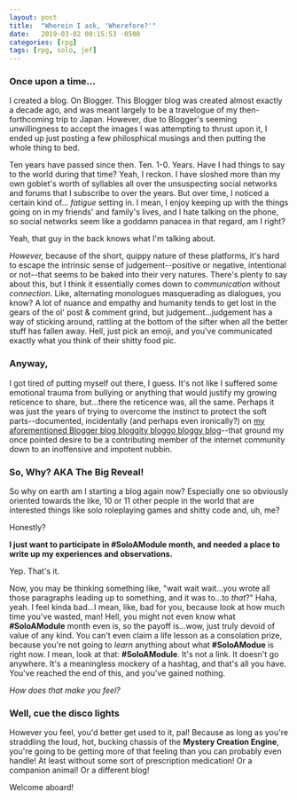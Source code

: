 ```yaml
---
layout: post
title:  "Wherein I ask, 'Wherefore?'"
date:   2019-03-02 00:15:53 -0500
categories: [rpg]
tags: [rpg, solo, jef]
---
```


### Once upon a time...

I created a blog. On Blogger. This Blogger blog was created almost exactly a decade ago, and was meant largely to be a travelogue of my then-forthcoming trip to Japan. However, due to Blogger's seeming unwillingness to accept the images I was attempting to thrust upon it, I ended up just posting a few philosphical musings and then putting the whole thing to bed. 

Ten years have passed since then. Ten. 1-0. Years. Have I had things to say to the world during that time? Yeah, I reckon. I have sloshed more than my own goblet's worth of syllables all over the unsuspecting social networks and forums that I subscribe to over the years. But over time, I noticed a certain kind of... _fatigue_ setting in. I mean, I enjoy keeping up with the things going on in my friends' and family's lives, and I hate talking on the phone, so social networks seem like a goddamn panacea in that regard, am I right? 

Yeah, that guy in the back knows what I'm talking about. 

_However,_ because of the short, quippy nature of these platforms, it's hard to escape the intrinsic sense of judgement--positive or negative, intentional or not--that seems to be baked into their very natures. There's plenty to say about this, but I think it essentially comes down to _communication_ without _connection_. Like, alternating monologues masquerading as dialogues, you know? A lot of nuance and empathy and humanity tends to get lost in the gears of the ol' post & comment grind, but judgement...judgement has a way of sticking around, rattling at the bottom of the sifter when all the better stuff has fallen away. Hell, just pick an emoji, and you've communicated exactly what you think of their shitty food pic.

### Anyway,

I got tired of putting myself out there, I guess. It's not like I suffered some emotional trauma from bullying or anything that would justify my growing reticence to share, but...there the reticence was, all the same. Perhaps it was just the years of trying to overcome the instinct to protect the soft parts--documented, incidentally (and perhaps even ironically?) on [my aforementioned Blogger blog bloggity bloggo bloggy blog](https://derthnada.blogspot.com/2009/05/on-being-good-mammal-and-ensuing.html)--that ground my once pointed desire to be a contributing member of the internet community down to an inoffensive and impotent nubbin. 

### So, Why? AKA The Big Reveal!

So why on earth am I starting a blog again now? Especially one so obviously oriented towards the like, 10 or 11 other people in the world that are interested things like solo roleplaying games and shitty code and, uh, me?

Honestly? 

**I just want to participate in #SoloAModule month, and needed a place to write up my experiences and observations.**

Yep. That's it. 

Now, you may be thinking something like, "wait wait wait...you wrote all those paragraphs leading up to something, and it was to...to _that_?" Haha, yeah. I feel kinda bad...I mean, like, bad for you, because look at how much time you've wasted, man! Hell, you might not even know what **#SoloAModule** month even is, so the payoff is...wow, just truly devoid of value of any kind. You can't even claim a life lesson as a consolation prize, because you're not going to _learn_ anything about what **#SoloAModue** is right now. I mean, look at that: **#SoloAModule**. It's not a link. It doesn't go anywhere. It's a meaningless mockery of a hashtag, and that's all you have. You've reached the end of this, and you've gained nothing. 

_How does that make you feel?_


### Well, cue the disco lights

 However you feel, you'd better get used to it, pal! Because as long as you're straddling the loud, hot, bucking chassis of the  **Mystery Creation Engine**, you're going to be getting more of that feeling than you can probably even handle! At least without some sort of prescription medication! Or a companion animal! Or a different blog!

Welcome aboard!